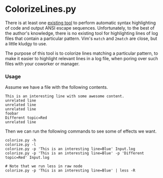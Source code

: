# ColorizeLines.py

There is at least one [existing tool](http://pygments.org/) to perform
automatic syntax highlighting of code and output ANSI escape sequences.
Unfortunately, to the best of the author's knowledge, there is no existing
tool for highlighting lines of log files that contain a particular pattern.
Vim's `match` and `2match` are close, but a little kludgy to use.

The purpose of this tool is to colorize lines matching a particular pattern, to
make it easier to highlight relevant lines in a log file, when poring over such
files with your coworker or manager.

### Usage

Assume we have a file with the following contents.

    This is an interesting line with some awesome content.
    unrelated line
    unrelated line
    unrelated line
    foobar
    Different topic=Red
    unrelated line

Then we can run the following commands to see some of effects we want.

    colorize.py -h
    colorize.py -l
    colorize.py -p 'This is an interesting line=Blue' Input.log
    colorize.py -p 'This is an interesting line=Blue' -p 'Different topic=Red' Input.log

    # Note that we run less in raw node
    colorize.py -p 'This is an interesting line=Blue' | less -R
